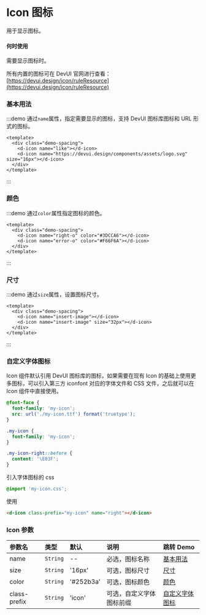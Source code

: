 # Icon 图标

用于显示图标。

#### 何时使用

需要显示图标时。

所有内置的图标可在 DevUI 官网进行查看：[https://devui.design/icon/ruleResource](https://devui.design/icon/ruleResource)

### 基本用法

:::demo 通过`name`属性，指定需要显示的图标，支持 DevUI 图标库图标和 URL 形式的图标。

```vue
<template>
  <div class="demo-spacing">
    <d-icon name="like"></d-icon>
    <d-icon name="https://devui.design/components/assets/logo.svg" size="16px"></d-icon>
  </div>
</template>
```

:::

### 颜色

:::demo 通过`color`属性指定图标的颜色。

```vue
<template>
  <div class="demo-spacing">
    <d-icon name="right-o" color="#3DCCA6"></d-icon>
    <d-icon name="error-o" color="#F66F6A"></d-icon>
  </div>
</template>
```

:::

### 尺寸

:::demo 通过`size`属性，设置图标尺寸。

```vue
<template>
  <div class="demo-spacing">
    <d-icon name="insert-image"></d-icon>
    <d-icon name="insert-image" size="32px"></d-icon>
  </div>
</template>
```

:::

### 自定义字体图标

Icon 组件默认引用 DevUI 图标库的图标，如果需要在现有 Icon 的基础上使用更多图标，可以引入第三方 iconfont 对应的字体文件和 CSS 文件，之后就可以在 Icon 组件中直接使用。

```css
@font-face {
  font-family: 'my-icon';
  src: url('./my-icon.ttf') format('truetype');
}

.my-icon {
  font-family: 'my-icon';
}

.my-icon-right::before {
  content: '\E03F';
}
```

引入字体图标的 css

```css
@import 'my-icon.css';
```

使用

```html
<d-icon class-prefix="my-icon" name="right"></d-icon>
```

### Icon 参数

|    参数名     |   类型   |   默认    | 说明                     | 跳转 Demo                         |
| :--------- | :------ | :------- | :----------------------- | :--------------------------------- |
|    name     | `String` |    --     | 必选，图标名称          | [基本用法](#基本用法)             |
|    size     | `String` |  '16px'   | 可选，图标尺寸           | [尺寸](#尺寸)             |
|    color    | `String` | '#252b3a' | 可选，图标颜色           | [颜色](#颜色)             |
| class-prefix | `String` |  'icon'   | 可选，自定义字体图标前缀 | [自定义字体图标](#自定义字体图标) |
